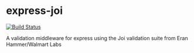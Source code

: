 express-joi
===========

[![Build Status](https://travis-ci.org/petreboy14/express-joi.png)](https://travis-ci.org/petreboy14/express-joi)


A validation middleware for express using the Joi validation suite from Eran Hammer/Walmart Labs
